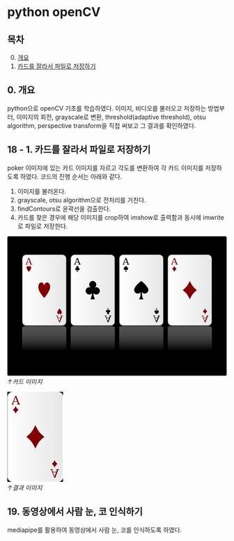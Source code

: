 # python openCV     
## 목차
0. [개요](#1.-개요)
18. [카드를 잘라서 파일로 저장하기](#-18.-카드를-잘라서-파일로-저장하기)


## 0. 개요
python으로 openCV 기초를 학습하였다. 이미지, 비디오를 불러오고 저장하는 방법부터, 이미지의 회전, grayscale로 변환, threshold(adaptive threshold), otsu algorithm, perspective transform을 직접 써보고 그 결과를 확인하였다. 


## 18 - 1. 카드를 잘라서 파일로 저장하기
poker 이미지에 있는 카드 이미지를 자르고 각도를 변환하여 각 카드 이미지를 저장하도록 하였다. 코드의 진행 순서는 아래와 같다.
1. 이미지를 불러온다.
2. grayscale, otsu algorithm으로 전처리를 거친다.
3. findContours로 윤곽선을 검출한다.
4. 카드를 찾은 경우에 해당 이미지를 crop하여 imshow로 출력함과 동시에 imwrite로 파일로 저장한다.



![카드 이미지](https://github.com/sanggon6107/python-opencv-practice/blob/master/card.png?raw=true)  
*↑카드 이미지*


![결과 이미지](https://github.com/sanggon6107/python-opencv-practice/blob/master/card_crop_1.png?raw=true)  
*↑결과 이미지*


## 19. 동영상에서 사람 눈, 코 인식하기
mediapipe를 활용하여 동영상에서 사람 눈, 코를 인식하도록 하였다.
